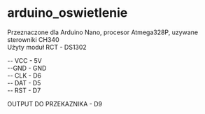 # arduino_oswietlenie

Przeznaczone dla Arduino Nano, procesor Atmega328P, uzywane sterowniki CH340  
Użyty moduł RCT - DS1302  

-- VCC - 5V  
--GND - GND  
-- CLK - D6  
-- DAT - D5  
-- RST - D7  

OUTPUT DO PRZEKAZNIKA - D9  

